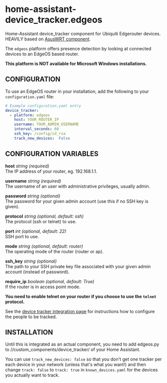 # home-assistant-device_tracker.edgeos

Home-Assistant device_tracker component for Ubiquiti Edgerouter devices. HEAVILY based on [AsusWRT component](https://github.com/home-assistant/home-assistant/blob/dev/homeassistant/components/device_tracker/asuswrt.py).

The `edgeos` platform offers presence detection by looking at connected devices to an EdgeOS based router.

**This platform is NOT available for Microsoft Windows installations.**

## CONFIGURATION

To use an EdgeOS router in your installation, add the following to your `configuration.yaml` file:

```yaml
# Example configuration.yaml entry
device_tracker:
  - platform: edgeos
    host: YOUR_ROUTER_IP
    username: YOUR_ADMIN_USERNAME
    interval_seconds: 60
    ssh_key: /config/id_rsa
    track_new_devices:  False
```

## CONFIGURATION VARIABLES

**host** *string (required)*  
The IP address of your router, eg. 192.168.1.1.

**username** *string (required)*  
The username of an user with administrative privileges, usually admin.

**password** *string (optional)*  
The password for your given admin account (use this if no SSH key is given).

**protocol** *string (optional, default: ssh)*  
The protocol (ssh or telnet) to use.

**port** *int (optional, default: 22)*  
SSH port to use.

**mode** *string (optional, default: router)*  
The operating mode of the router (router or ap).

**ssh_key** *string (optional)*  
The path to your SSH private key file associated with your given admin account (instead of password).

**require_ip** *boolean (optional, default: True)*  
If the router is in access point mode.

**You need to enable telnet on your router if you choose to use the `telnet` protocol.**

See the [device tracker integration page](https://www.home-assistant.io/integrations/device_tracker) for instructions how to configure the people to be tracked.

## INSTALLATION

Until this is integrated as an actual component, you need to add edgeos.py to /<config dir>/custom_components/device_tracker/ of your Home Assistant.

You can use `track_new_devices: false` so that you don't get one tracker per each device in your network (unless that's what you want!) and then change `track: false` to `track: true` in `known_devices.yaml` for the devices you actually want to track.
